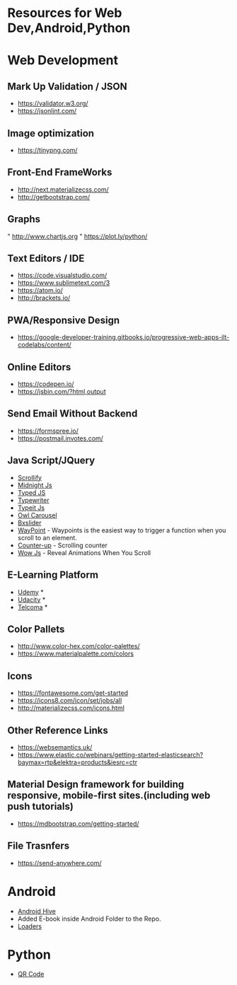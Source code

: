 # Resources for Web Dev,Android,Python
# Web Development

## Mark Up Validation / JSON 
* https://validator.w3.org/
* https://jsonlint.com/

## Image optimization
* https://tinypng.com/

## Front-End FrameWorks
* http://next.materializecss.com/
* http://getbootstrap.com/

## Graphs
" http://www.chartjs.org
" https://plot.ly/python/

## Text Editors / IDE
* https://code.visualstudio.com/
* https://www.sublimetext.com/3
* https://atom.io/
* http://brackets.io/
## PWA/Responsive Design 
* https://google-developer-training.gitbooks.io/progressive-web-apps-ilt-codelabs/content/

## Online Editors
* https://codepen.io/
* https://jsbin.com/?html,output

## Send Email Without Backend
* https://formspree.io/
* https://postmail.invotes.com/

## Java Script/JQuery
* [Scrollify](https://projects.lukehaas.me/scrollify/)
* [Midnight Js](http://aerolab.github.io/midnight.js/)
* [Typed JS](https://mattboldt.com/demos/typed-js/)
* [Typewriter](https://safi.me.uk/typewriterjs/)
* [Typeit Js](https://typeitjs.com/)
* [Owl Carousel](https://owlcarousel2.github.io/OwlCarousel2/)
* [Bxslider](https://bxslider.com/)
* [WayPoint](http://imakewebthings.com/waypoints/)  - Waypoints is the easiest way to trigger a function when you scroll to an element.
* [Counter-up](https://github.com/bfintal/Counter-Up) - Scrolling counter
* [Wow Js](https://mynameismatthieu.com/WOW/index.html) - Reveal Animations When You Scroll

## E-Learning Platform
* [Udemy](https://www.udemy.com/) *
* [Udacity](https://www.udacity.com) *
* [Telcoma](https://telcomaglobal.com) *

## Color Pallets
* http://www.color-hex.com/color-palettes/
* https://www.materialpalette.com/colors

## Icons
* https://fontawesome.com/get-started
* https://icons8.com/icon/set/jobs/all
* http://materializecss.com/icons.html

## Other Reference Links
* https://websemantics.uk/
* https://www.elastic.co/webinars/getting-started-elasticsearch?baymax=rtp&elektra=products&iesrc=ctr

## Material Design framework for building responsive, mobile-first sites.(including web push tutorials)
* https://mdbootstrap.com/getting-started/

## File Trasnfers
* https://send-anywhere.com/

# Android
* [Android Hive](https://www.androidhive.info/)
* Added E-book inside Android Folder to the Repo.
* [Loaders](https://github.com/81813780/AVLoadingIndicatorView)

# Python
* [QR Code](http://pythonhosted.org/PyQRCode/) 
